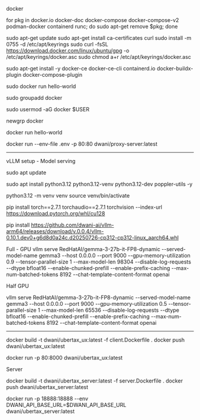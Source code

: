 docker 

for pkg in docker.io docker-doc docker-compose docker-compose-v2 podman-docker containerd runc; do sudo apt-get remove $pkg; done

sudo apt-get update
sudo apt-get install ca-certificates curl
sudo install -m 0755 -d /etc/apt/keyrings
sudo curl -fsSL https://download.docker.com/linux/ubuntu/gpg -o /etc/apt/keyrings/docker.asc
sudo chmod a+r /etc/apt/keyrings/docker.asc


sudo apt-get install -y docker-ce docker-ce-cli containerd.io docker-buildx-plugin docker-compose-plugin

sudo docker run hello-world


sudo groupadd docker

sudo usermod -aG docker $USER

newgrp docker

docker run hello-world



docker run --env-file .env -p 80:80 dwani/proxy-server:latest

---


vLLM setup - Model serving

sudo apt update

sudo apt install python3.12 python3.12-venv python3.12-dev poppler-utils -y


python3.12 -m venv venv
source venv/bin/activate

pip install torch==2.7.1 torchaudio==2.7.1 torchvision --index-url https://download.pytorch.org/whl/cu128


pip install https://github.com/dwani-ai/vllm-arm64/releases/download/v.0.0.4/vllm-0.10.1.dev0+g6d8d0a24c.d20250726-cp312-cp312-linux_aarch64.whl


Full - GPU 
vllm serve RedHatAI/gemma-3-27b-it-FP8-dynamic --served-model-name gemma3 --host 0.0.0.0 --port 9000 --gpu-memory-utilization 0.9 --tensor-parallel-size 1 --max-model-len 98304 --disable-log-requests --dtype bfloat16 --enable-chunked-prefill --enable-prefix-caching --max-num-batched-tokens 8192 --chat-template-content-format openai


Half GPU


vllm serve RedHatAI/gemma-3-27b-it-FP8-dynamic --served-model-name gemma3 --host 0.0.0.0 --port 9000 --gpu-memory-utilization 0.5 --tensor-parallel-size 1 --max-model-len 65536 --disable-log-requests --dtype bfloat16 --enable-chunked-prefill --enable-prefix-caching --max-num-batched-tokens 8192 --chat-template-content-format openai


---



docker build -t dwani/ubertax_ux:latest -f client.Dockerfile .
docker push dwani/ubertax_ux:latest

docker run -p 80:8000  dwani/ubertax_ux:latest

Server


docker build -t dwani/ubertax_server:latest -f server.Dockerfile .
docker push dwani/ubertax_server:latest

docker run -p 18888:18888 --env DWANI_API_BASE_URL=$DWANI_API_BASE_URL dwani/ubertax_server:latest




